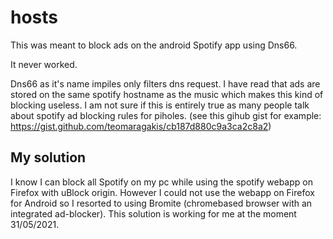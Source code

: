 # hosts
This was meant to block ads on the android Spotify app using Dns66.

It never worked.

Dns66 as it's name impiles only filters dns request.
I have read that ads are stored on the same spotify hostname as the music which makes this kind of blocking useless.
I am not sure if this is entirely true as many people talk about spotify ad blocking rules for piholes. (see this gihub gist for example: https://gist.github.com/teomaragakis/cb187d880c9a3ca2c8a2)

## My solution
I know I can block all Spotify on my pc while using the spotify webapp on Firefox with uBlock origin.
However I could not use the webapp on Firefox for Android so I resorted to using Bromite (chromebased browser with an integrated ad-blocker).
This solution is working for me at the moment 31/05/2021.

